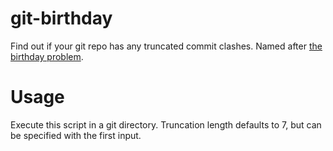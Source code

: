 # git-birthday

Find out if your git repo has any truncated commit clashes. Named after [the birthday problem](https://en.wikipedia.org/wiki/Birthday_problem).

# Usage

Execute this script in a git directory. Truncation length defaults to 7, but can be specified with the first input.
